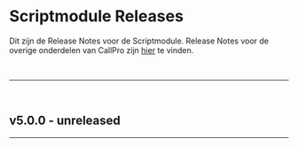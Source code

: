 # Scriptmodule Releases
Dit zijn de Release Notes voor de Scriptmodule. Release Notes voor de overige onderdelen van CallPro zijn [hier](/releases/v5/release-notes) te vinden.

<br/>

***

<br/>

## v5.0.0 - unreleased
***
